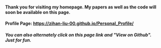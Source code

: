 #### Thank you for visiting my homepage. My papers as well as the code will soon be available on this page.
#### Profile Page: https://zihan-liu-00.github.io/Personal_Profile/
##### You can also alternately click on this page link and "View on Github". Just for fun.
